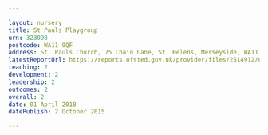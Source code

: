 ```yaml
---

layout: nursery
title: St Pauls Playgroup
urn: 323098
postcode: WA11 9QF
address: St. Pauls Church, 75 Chain Lane, St. Helens, Merseyside, WA11 9QF
latestReportUrl: https://reports.ofsted.gov.uk/provider/files/2514912/urn/323098.pdf
teaching: 2
development: 2
leadership: 2
outcomes: 2
overall: 2
date: 01 April 2018 
datePublish: 2 October 2015

---
```

